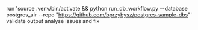 run 'source .venv/bin/activate && python run_db_workflow.py --database postgres_air --repo "https://github.com/bprzybysz/postgres-sample-dbs"'
validate output analyse issues and fix  